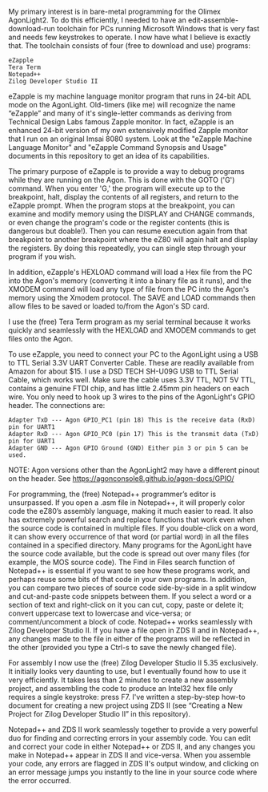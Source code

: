 
My primary interest is in bare-metal programming for the Olimex AgonLight2. To do this efficiently, I needed to have an edit-assemble-download-run toolchain for PCs running Microsoft Windows that is very fast and needs few keystrokes to operate. I now have what I believe is exactly that.
The toolchain consists of four (free to download and use) programs:

    eZapple
    Tera Term
    Notepad++
    Zilog Developer Studio II

eZapple is my machine language monitor program that runs in 24-bit ADL mode on the AgonLight. Old-timers (like me) will recognize the name “eZapple” and many of it's single-letter commands as deriving from Technical Design Labs famous Zapple monitor. In fact, eZapple is an enhanced 24-bit version of my own extensively modified Zapple monitor that I run on an original Imsai 8080 system. Look at the "eZapple Machine Language Monitor" and "eZapple Command Synopsis and Usage" documents in this repository to get an idea of its capabilities.

The primary purpose of eZapple is to provide a way to debug programs while they are running on the Agon. This is done with the GOTO ('G') command. When you enter 'G<program start address>,<breakpoint address>' the program will execute up to the breakpoint, halt, display the contents of all registers, and return to the eZapple prompt. When the program stops at the breakpoint, you can examine and modify memory using the DISPLAY and CHANGE commands, or even change the program's code or the register contents (this is dangerous but doable!). Then you can resume execution again from that breakpoint to another breakpoint where the eZ80 will again halt and display the registers. By doing this repeatedly, you can single step through your program if you wish.

In addition, eZapple's HEXLOAD command will load a Hex file from the PC into the Agon's memory (converting it into a binary file as it runs), and the XMODEM command will load any type of file from the PC into the Agon's memory using the Xmodem protocol. The SAVE and LOAD commands then allow files to be saved or loaded to/from the Agon's SD card.

I use the (free) Tera Term program as my serial terminal because it works quickly and seamlessly with the HEXLOAD and XMODEM commands to get files onto the Agon.

To use eZapple, you need to connect your PC to the AgonLight using a USB to TTL Serial 3.3V UART Converter Cable. These are readily available from Amazon for about $15.  I use a DSD TECH SH-U09G USB to TTL Serial Cable, which works well. Make sure the cable uses 3.3V TTL, NOT 5V TTL, contains a genuine FTDI chip, and has little 2.45mm pin headers on each wire. You only need to hook up 3 wires to the pins of the AgonLight's GPIO header. The connections are:

    Adapter TxD --- Agon GPIO_PC1 (pin 18) This is the receive data (RxD) pin for UART1
    Adapter RxD --- Agon GPIO_PC0 (pin 17) This is the transmit data (TxD) pin for UART1
    Adapter GND --- Agon GPIO Ground (GND) Either pin 3 or pin 5 can be used.
NOTE: Agon versions other than the AgonLight2 may have a different pinout on the header. See  https://agonconsole8.github.io/agon-docs/GPIO/

For programming, the (free) Notepad++ programmer’s editor is unsurpassed. If you open a .asm file in Notepad++, it will properly color code the eZ80’s assembly language, making it much easier to read. It also has extremely powerful search and replace functions that work even when the source code is contained in multiple files. If you double-click on a word, it can show every occurrence of that word (or partial word) in all the files contained in a specified directory. Many programs for the AgonLight have the source code available, but the code is spread out over many files (for example, the MOS source code). The Find in Files search function of Notepad++ is essential if you want to see how these programs work, and perhaps reuse some bits of that code in your own programs. In addition, you can compare two pieces of source code side-by-side in a split window and cut-and-paste code snippets between them. If you select a word or a section of text and right-click on it you can cut, copy, paste or delete it; convert uppercase text to lowercase and vice-versa; or comment/uncomment a block of code.
Notepad++ works seamlessly with Zilog Developer Studio II. If you have a file open in ZDS II and in Notepad++, any changes made to the file in either of the programs will be reflected in the other (provided you type a Ctrl-s to save the newly changed file).

For assembly I now use the (free) Zilog Developer Studio II 5.35 exclusively. It initially looks very daunting to use, but I eventually found how to use it very efficiently. It takes less than 2 minutes to create a new assembly project, and assembling the code to produce an Intel32 hex file only requires a single keystroke:  press F7. I've written a step-by-step how-to document for creating a new project using ZDS II (see “Creating a New Project for Zilog Developer Studio II” in this repository).



Notepad++ and ZDS II work seamlessly together to provide a very powerful duo for finding and correcting errors in your assembly code. You can edit and correct your code in either Notepad++ or ZDS II, and any changes you make in Notepad++ appear in ZDS II and vice-versa. When you assemble your code, any errors are flagged in ZDS II's output window, and clicking on an error message jumps you instantly to the line in your source code where the error occurred.


